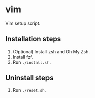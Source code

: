 # vim
Vim setup script.

## Installation steps
1. (Optional) Install zsh and Oh My Zsh.
2. Install fzf.
3. Run `./install.sh`.

## Uninstall steps
1. Run `./reset.sh`.
